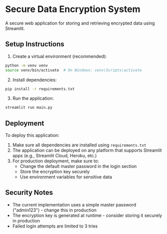 # Secure Data Encryption System

A secure web application for storing and retrieving encrypted data using Streamlit.

## Setup Instructions

1. Create a virtual environment (recommended):
```bash
python -m venv venv
source venv/bin/activate  # On Windows: venv\Scripts\activate
```

2. Install dependencies:
```bash
pip install -r requirements.txt
```

3. Run the application:
```bash
streamlit run main.py
```

## Deployment

To deploy this application:

1. Make sure all dependencies are installed using `requirements.txt`
2. The application can be deployed on any platform that supports Streamlit apps (e.g., Streamlit Cloud, Heroku, etc.)
3. For production deployment, make sure to:
   - Change the default master password in the login section
   - Store the encryption key securely
   - Use environment variables for sensitive data

## Security Notes

- The current implementation uses a simple master password ("admin123") - change this in production
- The encryption key is generated at runtime - consider storing it securely in production
- Failed login attempts are limited to 3 tries 